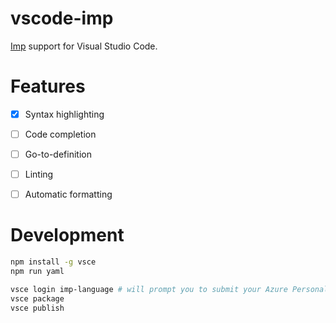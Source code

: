 # vscode-imp

[Imp](https://github.com/MH15/imp) support for Visual Studio Code.

# Features

- [x] Syntax highlighting
- [ ] Code completion
- [ ] Go-to-definition
- [ ] Linting
- [ ] Automatic formatting





# Development

```bash
npm install -g vsce
npm run yaml

vsce login imp-language # will prompt you to submit your Azure Personal Access Token
vsce package
vsce publish

```